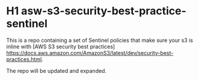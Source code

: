 # H1 asw-s3-security-best-practice-sentinel

This is a repo containing a set of Sentinel policies that make sure your s3 is inline with [AWS S3 security best practices] https://docs.aws.amazon.com/AmazonS3/latest/dev/security-best-practices.html.

The repo will be updated and expanded.


